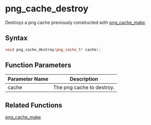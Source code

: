 
# png_cache_destroy

Destroys a png cache previously constructed with [png_cache_make](https://github.com/RandyGaul/cute_framework/blob/master/doc/graphics/png_cache/png_cache_make.md).

## Syntax

```cpp
void png_cache_destroy(png_cache_t* cache);
```

## Function Parameters

Parameter Name | Description
--- | ---
cache | The png cache to destroy.

## Related Functions
  
[png_cache_make](https://github.com/RandyGaul/cute_framework/blob/master/doc/graphics/png_cache/png_cache_make.md)  
